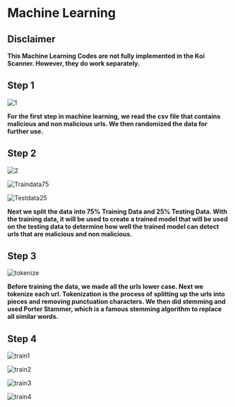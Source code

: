 # Machine Learning

## Disclaimer
**This Machine Learning Codes are not fully implemented in the Koi Scanner. However, they do work separately.** 

## Step 1

![1](https://user-images.githubusercontent.com/73679712/130197122-af0a10e9-a06e-4f9d-9a9c-2c21dfefbea6.JPG)

**For the first step in machine learning, we read the csv file that contains malicious and non malicious urls. We then randomized the data for further use.**

## Step 2

![2](https://user-images.githubusercontent.com/73679712/130197656-60590886-f2d5-4796-a6c4-8a58ffb61ea8.JPG)

![Traindata75](https://user-images.githubusercontent.com/73679712/130198265-371822cc-838f-4f13-95a8-9f08d55b3450.JPG)

![Testdata25](https://user-images.githubusercontent.com/73679712/130198336-0873aa55-786c-433d-be62-a343e7cc7e83.JPG)

**Next we split the data into 75% Training Data and 25% Testing Data. With the training data, it will be used to create a trained model that will be used on the testing data to determine how well the trained model can detect urls that are malicious and non malicious.**

## Step 3

![tokenize](https://user-images.githubusercontent.com/73679712/130198386-09699fe6-8182-433d-b4c8-5ed0e58ac1af.JPG)

**Before training the data, we made all the urls lower case. Next we tokenize each url. Tokenization is the process of splitting up the urls into pieces and removing punctuation characters. We then did stemming and used Porter Stammer, which is a famous stemming algorithm to replace all similar words.**

## Step 4

![train1](https://user-images.githubusercontent.com/73679712/130199373-e375c63c-0642-41d1-87fe-d4c2e012f5dd.JPG)

![train2](https://user-images.githubusercontent.com/73679712/130199397-413de075-e707-48d6-b335-0bbf56e92b33.JPG)

![train3](https://user-images.githubusercontent.com/73679712/130199420-be4c201c-2092-42c8-9d6b-7daad54891e9.JPG)

![train4](https://user-images.githubusercontent.com/73679712/130199443-846d70b4-8884-496d-a520-34b8ad49507d.JPG)


